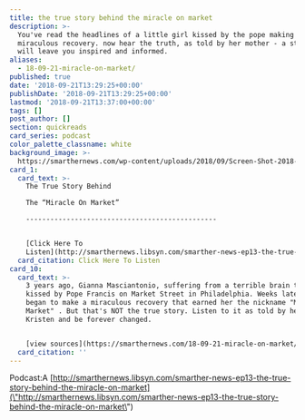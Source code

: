 ```yaml
---
title: the true story behind the miracle on market
description: >-
  You've read the headlines of a little girl kissed by the pope making a
  miraculous recovery. now hear the truth, as told by her mother - a story that
  will leave you inspired and informed.
aliases:
  - 18-09-21-miracle-on-market/
published: true
date: '2018-09-21T13:29:25+00:00'
publishDate: '2018-09-21T13:29:25+00:00'
lastmod: '2018-09-21T13:37:00+00:00'
tags: []
post_author: []
section: quickreads
card_series: podcast
color_palette_classname: white
background_image: >-
  https://smarthernews.com/wp-content/uploads/2018/09/Screen-Shot-2018-09-20-at-10.20.15-PM.png
card_1:
  card_text: >-
    The True Story Behind  

    The “Miracle On Market”

    -----------------------------------------------


    [Click Here To
    Listen](http://smarthernews.libsyn.com/smarther-news-ep13-the-true-story-behind-the-miracle-on-market)
  card_citation: Click Here To Listen
card_10:
  card_text: >-
    3 years ago, Gianna Masciantonio, suffering from a terrible brain tumor, was
    kissed by Pope Francis on Market Street in Philadelphia. Weeks later, she
    began to make a miraculous recovery that earned her the nickname "Miracle On
    Market" . But that's NOT the true story. Listen to it as told by her mother
    Kristen and be forever changed.


    [view sources](https://smarthernews.com/18-09-21-miracle-on-market/)
  card_citation: ''
---
```

Podcast:A [http://smarthernews.libsyn.com/smarther-news-ep13-the-true-story-behind-the-miracle-on-market](\"http://smarthernews.libsyn.com/smarther-news-ep13-the-true-story-behind-the-miracle-on-market\")